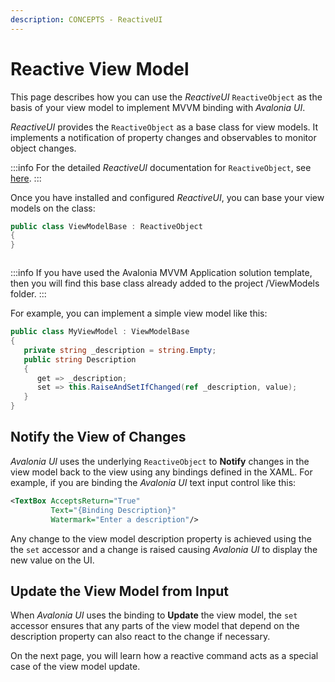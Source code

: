```yaml
---
description: CONCEPTS - ReactiveUI
---
```


# Reactive View Model

This page describes how you can use the _ReactiveUI_ `ReactiveObject` as the basis of your view model to implement MVVM binding with _Avalonia UI_.&#x20;

_ReactiveUI_ provides the `ReactiveObject` as a base class for view models. It implements a notification of property changes and observables to monitor object changes.

:::info
For the detailed _ReactiveUI_ documentation for `ReactiveObject`, see [here](https://www.reactiveui.net/api/reactiveui/reactiveobject/).
:::

&#x20;Once you have installed and configured _ReactiveUI_, you can base your view models on the class:

```csharp
public class ViewModelBase : ReactiveObject
{
}
```

<img src="/img/gitbook-import/assets/image (4) (2).png" alt=""/>

:::info
If you have used the Avalonia MVVM Application solution template, then you will find this base class already added to the project /ViewModels folder.
:::

For example, you can implement a simple view model like this:

```csharp
public class MyViewModel : ViewModelBase
{
   private string _description = string.Empty;
   public string Description
   {
      get => _description;
      set => this.RaiseAndSetIfChanged(ref _description, value);
   }
}
```

## Notify the View of Changes

_Avalonia UI_ uses the underlying `ReactiveObject` to **Notify** changes in the view model back to the view using any bindings defined in the XAML. For example, if you are binding the _Avalonia UI_ text input control like this:

```xml
<TextBox AcceptsReturn="True"
         Text="{Binding Description}"
         Watermark="Enter a description"/>
```

Any change to the view model description property is achieved using the the `set` accessor and a change is raised causing _Avalonia UI_ to display the new value on the UI.

## Update the View Model from Input

When _Avalonia UI_ uses the binding to **Update** the view model, the `set` accessor ensures that any parts of the view model that depend on the description property can also react to the change if necessary.

On the next page, you will learn how a reactive command acts as a special case of the view model update.

